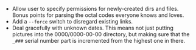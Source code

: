 - Allow user to specify permissions for newly-created dirs and
  files. Bonus points for parsing the octal codes everyone knows
  and loves.
- Add a `--force` switch to disregard existing links.
- Deal gracefully with unknown dates. This means not just putting
  pictures into the 0000/0000-00-00 directory, but making sure that
  the `_###` serial number part is incremented from the highest one
  in there.
